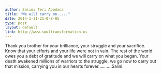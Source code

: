 ```yaml
---
author: Salini Teri Apodaca
title: "We will carry on....."
date: 2014-1-11-21-0-8-95
type: post
layout: default
link: http://www.soultransformation.us
---
```

Thank you brother for your brilliance, your struggle and your sacrifice. Know that your efforts and your life were not in vain. The rest of the world owes you a debt of gratitude and we will carry on what you began. Your death awakened millions of warriors to the struggle, we go now to carry out that mission, carrying you in our hearts forever...........Salini